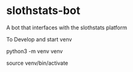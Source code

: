 # slothstats-bot
A bot that interfaces with the slothstats platform


To Develop and start venv 

python3 -m venv venv

source venv/bin/activate